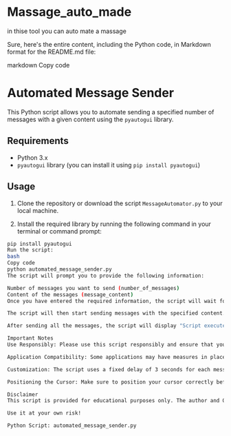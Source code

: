 # Massage_auto_made
in thise tool you can auto mate a  massage

Sure, here's the entire content, including the Python code, in Markdown format for the README.md file:

markdown
Copy code
# Automated Message Sender

This Python script allows you to automate sending a specified number of messages with a given content using the `pyautogui` library.

## Requirements

- Python 3.x
- `pyautogui` library (you can install it using `pip install pyautogui`)

## Usage

1. Clone the repository or download the script `MessageAutomator.py` to your local machine.

2. Install the required library by running the following command in your terminal or command prompt:

```bash
pip install pyautogui
Run the script:
bash
Copy code
python automated_message_sender.py
The script will prompt you to provide the following information:

Number of messages you want to send (number_of_messages)
Content of the messages (message_content)
Once you have entered the required information, the script will wait for 5 seconds to give you time to position your cursor appropriately for the messaging application.

The script will then start sending messages with the specified content. Each message will be sent after a 3-second delay to allow for processing.

After sending all the messages, the script will display "Script executed successfully."

Important Notes
Use Responsibly: Please use this script responsibly and ensure that you have consent to send messages on the target platform or application.

Application Compatibility: Some applications may have measures in place to detect and prevent automation. Be mindful of the terms of service and guidelines of the application you are interacting with.

Customization: The script uses a fixed delay of 3 seconds for each message to be sent. Depending on the application and its response time, you may need to adjust this delay. You can modify the time.sleep(3) calls in the script accordingly.

Positioning the Cursor: Make sure to position your cursor correctly before running the script, as it will start sending messages from the current cursor position.

Disclaimer
This script is provided for educational purposes only. The author and OpenAI do not take responsibility for any misuse or damages caused by the usage of this script.

Use it at your own risk!

Python Script: automated_message_sender.py

